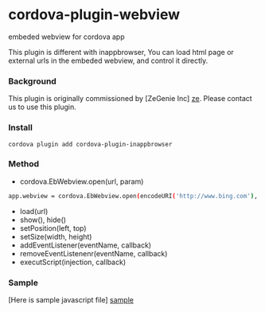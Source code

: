 
# cordova-plugin-webview
embeded webview for cordova app

This plugin is different with inappbrowser, You can load html page or external urls in the embeded webview, and control it directly.

### Background
This plugin is originally commissioned by [ZeGenie Inc] [ze]. Please contact us to use this plugin.

### Install
    cordova plugin add cordova-plugin-inappbrowser

### Method
  - cordova.EbWebview.open(url, param)
```sh    
app.webview = cordova.EbWebview.open(encodeURI('http://www.bing.com'), 'left='+app.left+',top='+app.top+',width=320,height=200');
```
  - load(url)
  - show(), hide()
  - setPosition(left, top)
  - setSize(width, height)
  - addEventListener(eventName, callback)
  - removeEventListenenr(eventName, callback)
  - executScript(injection, callback)

### Sample
[Here is sample javascript file] [sample]

   [PlDb]: <https://github.com/joemccann/dillinger/tree/master/plugins/dropbox/README.md>
   [sample]: <https://github.com/covernal/cordova-plugin-webview/blob/master/sample/index.js>
   [ze]: <http://www.zegenie.com>
